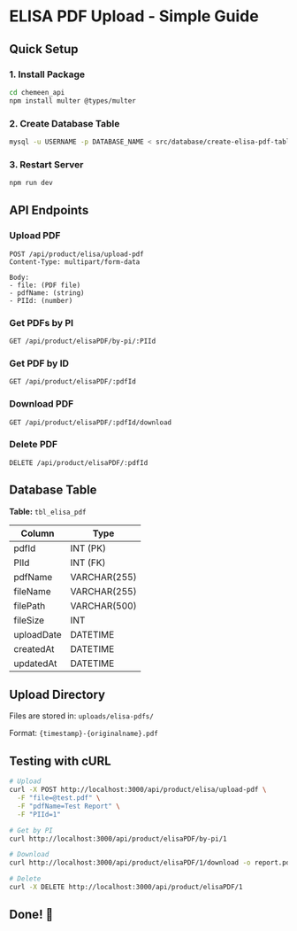 # ELISA PDF Upload - Simple Guide

## Quick Setup

### 1. Install Package
```bash
cd chemeen_api
npm install multer @types/multer
```

### 2. Create Database Table
```bash
mysql -u USERNAME -p DATABASE_NAME < src/database/create-elisa-pdf-table.sql
```

### 3. Restart Server
```bash
npm run dev
```

## API Endpoints

### Upload PDF
```
POST /api/product/elisa/upload-pdf
Content-Type: multipart/form-data

Body:
- file: (PDF file)
- pdfName: (string)
- PIId: (number)
```

### Get PDFs by PI
```
GET /api/product/elisaPDF/by-pi/:PIId
```

### Get PDF by ID
```
GET /api/product/elisaPDF/:pdfId
```

### Download PDF
```
GET /api/product/elisaPDF/:pdfId/download
```

### Delete PDF
```
DELETE /api/product/elisaPDF/:pdfId
```

## Database Table

**Table:** `tbl_elisa_pdf`

| Column     | Type         |
|------------|--------------|
| pdfId      | INT (PK)     |
| PIId       | INT (FK)     |
| pdfName    | VARCHAR(255) |
| fileName   | VARCHAR(255) |
| filePath   | VARCHAR(500) |
| fileSize   | INT          |
| uploadDate | DATETIME     |
| createdAt  | DATETIME     |
| updatedAt  | DATETIME     |

## Upload Directory

Files are stored in: `uploads/elisa-pdfs/`

Format: `{timestamp}-{originalname}.pdf`

## Testing with cURL

```bash
# Upload
curl -X POST http://localhost:3000/api/product/elisa/upload-pdf \
  -F "file=@test.pdf" \
  -F "pdfName=Test Report" \
  -F "PIId=1"

# Get by PI
curl http://localhost:3000/api/product/elisaPDF/by-pi/1

# Download
curl http://localhost:3000/api/product/elisaPDF/1/download -o report.pdf

# Delete
curl -X DELETE http://localhost:3000/api/product/elisaPDF/1
```

## Done! 🚀

